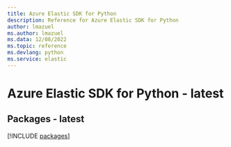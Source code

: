 ```yaml
---
title: Azure Elastic SDK for Python
description: Reference for Azure Elastic SDK for Python
author: lmazuel
ms.author: lmazuel
ms.data: 12/08/2022
ms.topic: reference
ms.devlang: python
ms.service: elastic
---
```

# Azure Elastic SDK for Python - latest
## Packages - latest
[!INCLUDE [packages](elastic-index.md)]
